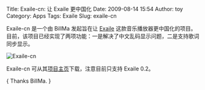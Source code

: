 Title: Exaile-cn: 让 Exaile 更中国化
Date: 2009-08-14 15:54
Author: toy
Category: Apps
Tags: Exaile
Slug: exaile-cn

Exaile-cn 是一个由 BillMa 发起旨在让
[Exaile](http://linuxtoy.org/archives/exaile.html)
这款音乐播放器更中国化的项目。目前，该项目已经实现了两项功能：一是解决了中文乱码显示问题，二是支持歌词同步显示。

![Exaile-cn](http://i.linuxtoy.org/images/2009/08/exaile-cn.png)

Exaile-cn
可从其[项目主页](http://code.google.com/p/exaile-cn/)下载，注意目前只支持
Exaile 0.2。

{ Thanks BillMa. }
